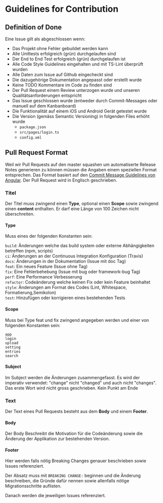 # Guidelines for Contribution
## Definition of Done
Eine Issue gilt als abgeschlossen wenn:
- Das Projekt ohne Fehler gebuildet werden kann
- Alle Unittests erfolgreich (grün) durchgelaufen sind
- Der End to End Test erfolgreich (grün) durchgelaufen ist
- Alle Code Style Guidelines eingehalten und mit TS-Lint überprüft wurden
- Alle Daten zum Issue auf Github eingecheckt sind
- Die dazugehörige Dokumentation angepasst oder erstellt wurde
- Keine TODO Kommentare im Code zu finden sind
- Der Pull Request einem Review unterzogen wurde und unseren Qualitätsanforderungen entspricht
- Das Issue geschlossen wurde (entweder durch Commit-Messages oder manuell auf dem Kanbanboard)
- Die Funktionalität auf einem iOS und Android Gerät getestet wurde
- Die Version (gemäss Semantic Versioning) in folgenden Files erhöht wurde
  - `package.json`
  - `src/pages/login.ts`
  - `config.xml`

## Pull Request Format
Weil wir Pull Requests auf den master squashen um automatiserte Release Notes generieren zu können müssen die Angaben einem speziellen Format entsprechen. Das Format basiert auf den [Commit Message Guidelines von Angular](https://github.com/angular/angular/blob/master/CONTRIBUTING.md#-commit-message-guidelines). Der Pull Request wird in Englisch geschrieben.

### Titel
Der Titel muss zwingend einen **Type**, optional einen **Scope** sowie zwingend einen **content** enthalten. Er darf eine Länge von 100 Zeichen nicht überschreiten.

#### Type

Muss eines der folgenden Konstanten sein:

`build`: Änderungen welche das build system oder externe Abhängigkeiten betreffen (npm, scripts)  
`ci`: Änderungen an der Continuous Integration Konfiguration (Travis)  
`docs`: Änderungen in der Dokumentation (Issue mit doc Tag)  
`feat`: Ein neues Feature (Issue ohne Tag)  
`fix`: Eine Fehlerbehebung (Issue mit bug oder framework-bug Tag)  
`perf`: Eine Performance Verbesserung  
`refactor`: Codeänderung welche keinen Fix oder kein Feature beinhaltet  
`style`: Änderungen am Format des Codes (Lint, Whitespace, Formatierung,Semikolon)  
`test`: Hinzufügen oder korrigieren eines bestehenden Tests

#### Scope
Muss bei Type feat und fix zwingend angegeben werden und einer von folgenden Konstanten sein:

`app`  
`login`  
`upload`  
`setting`  
`entries`  
`search` 

#### Subject
Im Subject werden die Änderungen zusammengefasst. Es wird der imperativ verwendet: "change" nicht "changed" und auch nicht "changes". Das erste Wort wird nicht gross geschrieben. Kein Punkt am Ende

### Text
Der Text eines Pull Requests besteht aus dem **Body** und einem **Footer**.

#### Body
Der Body Beschreibt die Motivation für die Codeänderung sowie die Änderung der Applikation zur bestehenden Version. 

#### Footer
Hier werden falls nötig Breaking Changes genauer beschrieben sowie Issues referenziert.

Der Absatz muss mit `BREAKING CHANGE:` beginnen und die Änderung beschreiben, die Gründe dafür nennen sowie allenfalls nötige Migrationsschritte auflisten.

Danach werden die jeweiligen Issues referenziert.
